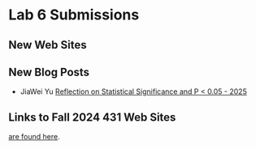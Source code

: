 # Lab 6 Submissions

## New Web Sites


## New Blog Posts

- JiaWei Yu [Reflection on Statistical Significance and P < 0.05 - 2025](https://jiyu3048.github.io/jiyu3048/blog/)

## Links to Fall 2024 431 Web Sites

[are found here](https://github.com/THOMASELOVE/431-labs-2024/tree/main/lab7#new-completed-websites-by-students-in-this-years-class).
